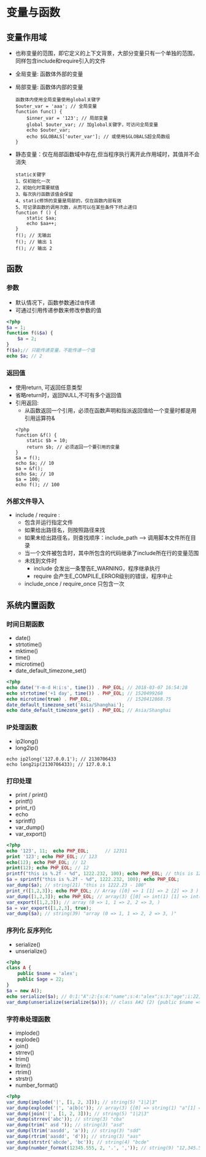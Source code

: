 # 变量与函数

## 变量作用域
- 也称变量的范围，即它定义的上下文背景，大部分变量只有一个单独的范围，同样包含include和require引入的文件
- 全局变量: 函数体外部的变量
- 局部变量: 函数体内部的变量
    ```
    函数体内使用全局变量使用global关键字
    $outer_var = 'aaa'; // 全局变量
    function func() {
        $inner_var = '123'; // 局部变量
        global $outer_var; // 加global关键字，可访问全局变量
        echo $outer_var;
        echo $GLOBALS['outer_var']; // 或使用$GLOBALS超全局数组
    }
    ```

- 静态变量：仅在局部函数域中存在,但当程序执行离开此作用域时，其值并不会消失
    ```
    static关键字
    1、仅初始化一次
    2、初始化时需要赋值
    3、每次执行函数该值会保留
    4、static修饰的变量是局部的，仅在函数内部有效
    5、可记录函数的调用次数，从而可以在某些条件下终止递归
    function f () {
        static $aa;
        echo $aa++;
    }
    f(); // 无输出 
    f(); // 输出 1
    f(); // 输出 2 
    ```

## 函数
### 参数
- 默认情况下，函数参数通过`值`传递
- 可通过引用传递参数来修改参数的值
```php
<?php
$a = 1;
function f(&$a) {
    $a = 2;
}
f($a);// 只能传递变量，不能传递一个值
echo $a; // 2
```

### 返回值
- 使用return, 可返回任意类型
- 省略return时，返回NULL,不可有多个返回值
- 引用返回:
    + 从函数返回一个引用，必须在函数声明和指派返回值给一个变量时都是用引用运算符&
    ```
    <?php
    function &f() {
        static $b = 10;
        return $b; // 必须返回一个要引用的变量
    }
    $a = f();
    echo $a; // 10
    $a = &f();
    echo $a; // 10
    $a = 100;
    echo f(); // 100
    ```

### 外部文件导入
- include / require : 
    + 包含并运行指定文件
    + 如果给出路径名，则按照路径来找
    + 如果未给出路径名，则查找顺序：include_path --> 调用脚本文件所在目录
    + 当一个文件被包含时，其中所包含的代码继承了include所在行的变量范围
    + 未找到文件时
        - include 会发出一条警告E_WARNING，程序继承执行
        - require 会产生E_COMPILE_ERROR级别的错误，程序中止
    + include_once / require_once 只包含一次

## 系统内置函数

### 时间日期函数
- date()
- strtotime()
- mktime()
- time()
- microtime()
- date_default_timezone_set()
```php
<?php
echo date('Y-m-d H:i:s', time()) . PHP_EOL; // 2018-03-07 16:54:28
echo strtotime('+1 day', time()) . PHP_EOL; // 1520499268
echo microtime(true) . PHP_EOL;             // 1520412868.75
date_default_timezone_set('Asia/Shanghai');
echo date_default_timezone_get() . PHP_EOL; // Asia/Shanghai
```

### IP处理函数
- ip2long()
- long2ip()
```
echo ip2long('127.0.0.1'); // 2130706433
echo long2ip(2130706433); // 127.0.0.1
```

### 打印处理
- print / print()
- printf()
- print_r()
- echo 
- sprintf() 
- var_dump()
- var_export()
```php
<?php
echo '123', 11;  echo PHP_EOL;      // 12311
print '123'; echo PHP_EOL; // 123
echo(12); echo PHP_EOL; // 12
print(12); echo PHP_EOL; // 12
printf("this is %.2f - %d", 1222.232, 100); echo PHP_EOL; // this is 1222.23 - 100
$a = sprintf("this is %.2f - %d", 1222.232, 100); echo PHP_EOL;
var_dump($a); // string(21) "this is 1222.23 - 100"
print_r([1,2,3]); echo PHP_EOL; // Array ([0] => 1 [1] => 2 [2] => 3 )
var_dump([1,2,3]); echo PHP_EOL; // array(3) {[0] => int(1) [1] => int(2) [2] => int(3) }
var_export([1,2,3]); // array (0 => 1, 1 => 2, 2 => 3, )
$a = var_export([1,2,3], true);
var_dump($a); // string(39) "array (0 => 1, 1 => 2, 2 => 3, )"

```

### 序列化 反序列化
- serialize()
- unserialize()
```php
<?php
class A {
    public $name = 'alex';
    public $age = 22;
}
$a = new A();
echo serialize($a); // O:1:"A":2:{s:4:"name";s:4:"alex";s:3:"age";i:22;}
var_dump(unserialize(serialize($a))); // class A#2 (2) {public $name => string(4) "alex"public $age => int(22) }
```

### 字符串处理函数
- implode()
- explode()
- join()
- strrev()
- trim()
- ltrim()
- rtrim()
- strstr()
- number_format()
```php
<?php
var_dump(implode('|', [1, 2, 3])); // string(5) "1|2|3"
var_dump(explode('|', 'a|b|c')); // array(3) {[0] => string(1) "a"[1] => string(1) "b"[2] => string(1) "c"}
var_dump(join('|', [1, 2, 3])); // string(5) "1|2|3"
var_dump(strrev('abc')); // string(3) "cba"
var_dump(trim(" asd ")); // string(3) "asd"
var_dump(ltrim('aasdd', 'a')); // string(3) "sdd"
var_dump(rtrim('aasdd', 'd')); // string(3) "aas"
var_dump(strstr('abcde', 'bc')); // string(4) "bcde"
var_dump(number_format(12345.555, 2, '.', ',')); // string(9) "12,345.56"
```

















